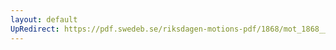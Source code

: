 ```yaml
---
layout: default
UpRedirect: https://pdf.swedeb.se/riksdagen-motions-pdf/1868/mot_1868__ak__00066/mot_1868__ak__00066_001.pdf
---
```

